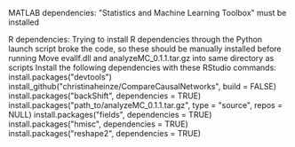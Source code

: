 MATLAB dependencies:
	"Statistics and Machine Learning Toolbox" must be installed
 
R dependencies: 
	Trying to install R dependencies through the Python launch script broke the code, so these should be manually installed before running
	Move evallf.dll and analyzeMC_0.1.1.tar.gz into same directory as scripts
	Install the following dependencies with these RStudio commands:
		install.packages("devtools")
		install_github("christinaheinze/CompareCausalNetworks", build = FALSE)
		install.packages("backShift", dependencies = TRUE)
		install.packages("path_to/analyzeMC_0.1.1.tar.gz", type = "source", repos = NULL) 
		install.packages("fields", dependencies = TRUE)
		install.packages("hmisc", dependencies = TRUE)
		install.packages("reshape2", dependencies = TRUE)
		


